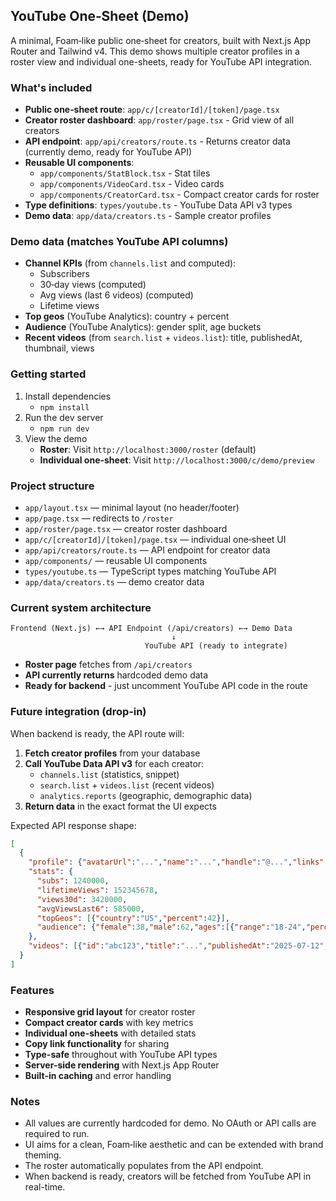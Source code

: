 ## YouTube One‑Sheet (Demo)

A minimal, Foam‑like public one‑sheet for creators, built with Next.js App Router and Tailwind v4. This demo shows multiple creator profiles in a roster view and individual one-sheets, ready for YouTube API integration.

### What's included
- **Public one‑sheet route**: `app/c/[creatorId]/[token]/page.tsx`
- **Creator roster dashboard**: `app/roster/page.tsx` - Grid view of all creators
- **API endpoint**: `app/api/creators/route.ts` - Returns creator data (currently demo, ready for YouTube API)
- **Reusable UI components**: 
  - `app/components/StatBlock.tsx` - Stat tiles
  - `app/components/VideoCard.tsx` - Video cards  
  - `app/components/CreatorCard.tsx` - Compact creator cards for roster
- **Type definitions**: `types/youtube.ts` - YouTube Data API v3 types
- **Demo data**: `app/data/creators.ts` - Sample creator profiles

### Demo data (matches YouTube API columns)
- **Channel KPIs** (from `channels.list` and computed):
  - Subscribers
  - 30‑day views (computed)
  - Avg views (last 6 videos) (computed)
  - Lifetime views
- **Top geos** (YouTube Analytics): country + percent
- **Audience** (YouTube Analytics): gender split, age buckets
- **Recent videos** (from `search.list` + `videos.list`): title, publishedAt, thumbnail, views

### Getting started
1. Install dependencies
   - `npm install`
2. Run the dev server
   - `npm run dev`
3. View the demo
   - **Roster**: Visit `http://localhost:3000/roster` (default)
   - **Individual one-sheet**: Visit `http://localhost:3000/c/demo/preview`

### Project structure
- `app/layout.tsx` — minimal layout (no header/footer)
- `app/page.tsx` — redirects to `/roster`
- `app/roster/page.tsx` — creator roster dashboard
- `app/c/[creatorId]/[token]/page.tsx` — individual one‑sheet UI
- `app/api/creators/route.ts` — API endpoint for creator data
- `app/components/` — reusable UI components
- `types/youtube.ts` — TypeScript types matching YouTube API
- `app/data/creators.ts` — demo creator data

### Current system architecture
```
Frontend (Next.js) ←→ API Endpoint (/api/creators) ←→ Demo Data
                                    ↓
                              YouTube API (ready to integrate)
```

- **Roster page** fetches from `/api/creators`
- **API currently returns** hardcoded demo data
- **Ready for backend** - just uncomment YouTube API code in the route

### Future integration (drop‑in)
When backend is ready, the API route will:
1. **Fetch creator profiles** from your database
2. **Call YouTube Data API v3** for each creator:
   - `channels.list` (statistics, snippet)
   - `search.list` + `videos.list` (recent videos)
   - `analytics.reports` (geographic, demographic data)
3. **Return data** in the exact format the UI expects

Expected API response shape:
```json
[
  {
    "profile": {"avatarUrl":"...","name":"...","handle":"@...","links":{"youtube":"...","instagram":"...","email":"mailto:..."}},
    "stats": {
      "subs": 1240000,
      "lifetimeViews": 152345678,
      "views30d": 3420000,
      "avgViewsLast6": 585000,
      "topGeos": [{"country":"US","percent":42}],
      "audience": {"female":38,"male":62,"ages":[{"range":"18-24","percent":28}]}
    },
    "videos": [{"id":"abc123","title":"...","publishedAt":"2025-07-12","thumbnails":{"medium":{"url":"...","width":320,"height":180}},"stats":{"views":712000}}]
  }
]
```

### Features
- **Responsive grid layout** for creator roster
- **Compact creator cards** with key metrics
- **Individual one-sheets** with detailed stats
- **Copy link functionality** for sharing
- **Type-safe** throughout with YouTube API types
- **Server-side rendering** with Next.js App Router
- **Built-in caching** and error handling

### Notes
- All values are currently hardcoded for demo. No OAuth or API calls are required to run.
- UI aims for a clean, Foam‑like aesthetic and can be extended with brand theming.
- The roster automatically populates from the API endpoint.
- When backend is ready, creators will be fetched from YouTube API in real-time.